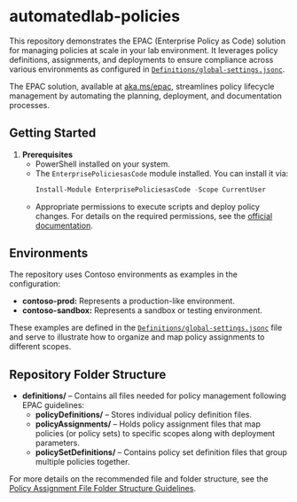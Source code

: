 # automatedlab-policies

This repository demonstrates the EPAC (Enterprise Policy as Code) solution for managing policies at scale in your lab environment. It leverages policy definitions, assignments, and deployments to ensure compliance across various environments as configured in [`Definitions/global-settings.jsonc`](Definitions/global-settings.jsonc).

The EPAC solution, available at [aka.ms/epac](https://aka.ms/epac), streamlines policy lifecycle management by automating the planning, deployment, and documentation processes.


## Getting Started

1. **Prerequisites**
   - PowerShell installed on your system.
   - The `EnterprisePoliciesasCode` module installed. You can install it via:
     ```powershell
     Install-Module EnterprisePoliciesasCode -Scope CurrentUser
     ```
    - Appropriate permissions to execute scripts and deploy policy changes. For details on the required permissions, see the [official documentation](https://azure.github.io/enterprise-azure-policy-as-code/ci-cd-app-registrations/#assign-service-principals-permissions-in-azure).

## Environments

The repository uses Contoso environments as examples in the configuration:

- **contoso-prod:** Represents a production-like environment.
- **contoso-sandbox:** Represents a sandbox or testing environment.

These examples are defined in the [`Definitions/global-settings.jsonc`](Definitions/global-settings.jsonc) file and serve to illustrate how to organize and map policy assignments to different scopes.

## Repository Folder Structure

- **definitions/** – Contains all files needed for policy management following EPAC guidelines:
  - **policyDefinitions/** – Stores individual policy definition files.
  - **policyAssignments/** – Holds policy assignment files that map policies (or policy sets) to specific scopes along with deployment parameters.
  - **policySetDefinitions/** – Contains policy set definition files that group multiple policies together.

For more details on the recommended file and folder structure, see the [Policy Assignment File Folder Structure Guidelines](https://azure.github.io/enterprise-azure-policy-as-code/policy-assignments/#policy-assignment-file-folder-structure-guidelines).

